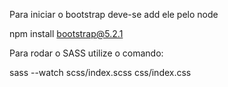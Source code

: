 Para iniciar o bootstrap deve-se add ele pelo node

npm install bootstrap@5.2.1


Para rodar o SASS utilize o comando:

sass --watch scss/index.scss css/index.css